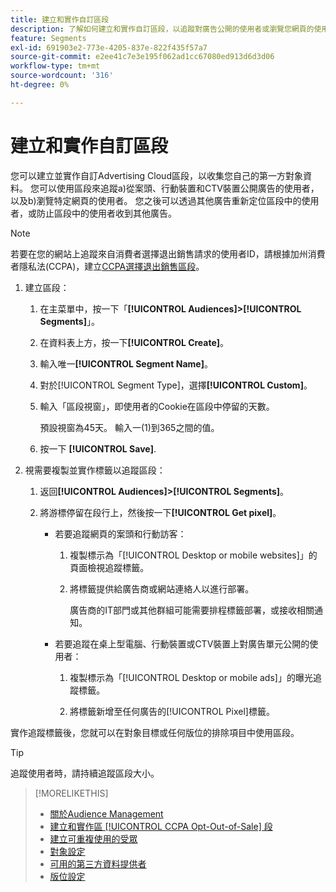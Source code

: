```yaml
---
title: 建立和實作自訂區段
description: 了解如何建立和實作自訂區段，以追蹤對廣告公開的使用者或瀏覽您網頁的使用者。
feature: Segments
exl-id: 691903e2-773e-4205-837e-822f435f57a7
source-git-commit: e2ee41c7e3e195f062ad1cc67080ed913d6d3d06
workflow-type: tm+mt
source-wordcount: '316'
ht-degree: 0%

---
```


# 建立和實作自訂區段

您可以建立並實作自訂Advertising Cloud區段，以收集您自己的第一方對象資料。 您可以使用區段來追蹤a)從案頭、行動裝置和CTV裝置公開廣告的使用者，以及b)瀏覽特定網頁的使用者。 您之後可以透過其他廣告重新定位區段中的使用者，或防止區段中的使用者收到其他廣告。

>[!NOTE]
>
>若要在您的網站上追蹤來自消費者選擇退出銷售請求的使用者ID，請根據加州消費者隱私法(CCPA)，建立[CCPA選擇退出銷售區段](ccpa-opt-out-segment-create.md)。

1. 建立區段：

   1. 在主菜單中，按一下「**[!UICONTROL Audiences]>[!UICONTROL Segments]**」。

   1. 在資料表上方，按一下&#x200B;**[!UICONTROL Create]**。

   1. 輸入唯一&#x200B;**[!UICONTROL Segment Name]**。

   1. 對於[!UICONTROL Segment Type]，選擇&#x200B;**[!UICONTROL Custom]**。

   1. 輸入「區段視窗」，即使用者的Cookie在區段中停留的天數。

      預設視窗為45天。 輸入一(1)到365之間的值。

   1. 按一下 **[!UICONTROL Save]**.

1. 視需要複製並實作標籤以追蹤區段：

   1. 返回&#x200B;**[!UICONTROL Audiences]>[!UICONTROL Segments]**。

   2. 將游標停留在段行上，然後按一下&#x200B;**[!UICONTROL Get pixel]**。

      * 若要追蹤網頁的案頭和行動訪客：

         1. 複製標示為「[!UICONTROL Desktop or mobile websites]」的頁面檢視追蹤標籤。

         1. 將標籤提供給廣告商或網站連絡人以進行部署。

            廣告商的IT部門或其他群組可能需要排程標籤部署，或接收相關通知。
      * 若要追蹤在桌上型電腦、行動裝置或CTV裝置上對廣告單元公開的使用者：

         1. 複製標示為「[!UICONTROL Desktop or mobile ads]」的曝光追蹤標籤。

         1. 將標籤新增至任何廣告的[!UICONTROL Pixel]標籤。<!-- I'll add cross-reference to ad settings later. -->


實作追蹤標籤後，您就可以在對象目標或任何版位的排除項目中使用區段。

>[!TIP]
>
>追蹤使用者時，請持續追蹤區段大小。

>[!MORELIKETHIS]
>
>* [關於Audience Management](audience-about.md)
>* [建立和實作區 [!UICONTROL CCPA Opt-Out-of-Sale] 段](ccpa-opt-out-segment-create.md)
>* [建立可重複使用的受眾](reusable-audience-create.md)
>* [對象設定](audience-settings.md)
>* [可用的第三方資料提供者](third-party-data-providers.md)
>* [版位設定](/help/dsp/campaign-management/placements/placement-settings.md)

<!-- I'll add x-ref to ad settings later.-->
